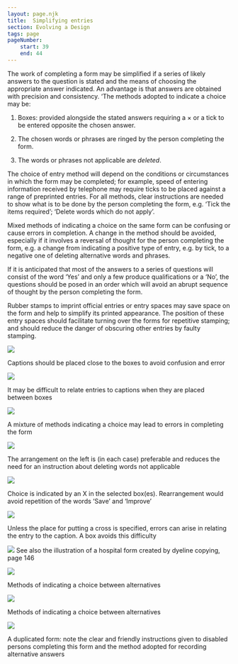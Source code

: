 ```yaml
---
layout: page.njk
title:  Simplifying entries
section: Evolving a Design
tags: page
pageNumber:
    start: 39
    end: 44
---
```


The work of completing a form may be simplified if a series of likely answers to the question is stated and the means of choosing the appropriate answer indicated. An advantage is that answers are obtained with precision and consistency. ‘The methods
adopted to indicate a choice may be:

1. Boxes: provided alongside the stated answers requiring a &times; or a tick to be entered opposite the chosen answer.

2. The chosen words or phrases are ringed by the person completing the form.

3. The words or phrases not applicable are *deleted*.

The choice of entry method will depend on the conditions or circumstances in which the form may be completed; for example, speed of entering information received by telephone may require ticks to be placed against a range of preprinted entries. For all methods, clear instructions are needed to show what is to be done by the person completing the form, e.g. ‘Tick the items required’; ‘Delete words which do not apply’.

Mixed methods of indicating a choice on the same form can be confusing or cause errors in completion. A change in the method should be avoided, especially if it involves a reversal of thought for the person completing the form, e.g. a change from indicating a positive type of entry, e.g. by tick, to a negative one of deleting alternative words and phrases.

If it is anticipated that most of the answers to a series of questions will consist of the word ‘Yes’ and only a few produce qualifications or a ‘No’, the questions should be posed in an order which will avoid an abrupt sequence of thought by the person completing the form.

Rubber stamps to imprint official entries or entry spaces may save space on the form and help to simplify its printed appearance. The position of these entry spaces should facilitate turning over the forms for repetitive stamping; and should reduce the danger of obscuring other entries by faulty stamping.

![](1.jpg)

Captions should be placed close to the boxes to avoid confusion and error

![](2.jpg)

It may be difficult to relate entries to captions when they are placed between boxes

![](3.jpg)


A mixture of methods indicating a choice may lead to errors in completing the form

![](4.jpg)

The arrangement on the left is (in each case) preferable and reduces the need for an
instruction about deleting words not applicable

![](5.jpg)

Choice is indicated by an X in the selected box(es). Rearrangement would avoid repetition
of the words ‘Save’ and ‘Improve’

![](6.jpg)

Unless the place for putting a cross is specified, errors can arise in relating the entry to
the caption. A box avoids this difficulty

![](7.jpg)
See also the illustration of a hospital form created by dyeline copying, page 146

![](8.jpg)

Methods of indicating a choice between alternatives

![](9.jpg)

Methods of indicating a choice between alternatives

![](10.jpg)

A duplicated form: note the clear and friendly instructions given to disabled persons
completing this form and the method adopted for recording alternative answers
